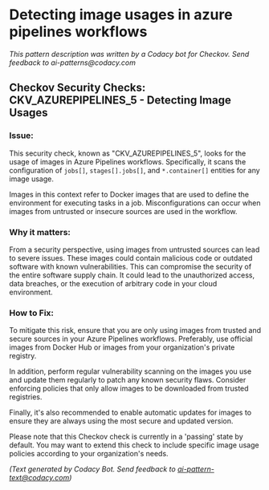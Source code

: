 # Detecting image usages in azure pipelines workflows

_This pattern description was written by a Codacy bot for Checkov. Send feedback to ai-patterns@codacy.com_

## Checkov Security Checks: CKV_AZUREPIPELINES_5 - Detecting Image Usages

### Issue:
This security check, known as "CKV_AZUREPIPELINES_5", looks for the usage of images in Azure Pipelines workflows. Specifically, it scans the configuration of `jobs[]`, `stages[].jobs[]`, and `*.container[]` entities for any image usage.

Images in this context refer to Docker images that are used to define the environment for executing tasks in a job. Misconfigurations can occur when images from untrusted or insecure sources are used in the workflow.

### Why it matters: 
From a security perspective, using images from untrusted sources can lead to severe issues. These images could contain malicious code or outdated software with known vulnerabilities. This can compromise the security of the entire software supply chain. It could lead to the unauthorized access, data breaches, or the execution of arbitrary code in your cloud environment.

### How to Fix:
To mitigate this risk, ensure that you are only using images from trusted and secure sources in your Azure Pipelines workflows. Preferably, use official images from Docker Hub or images from your organization's private registry.

In addition, perform regular vulnerability scanning on the images you use and update them regularly to patch any known security flaws. Consider enforcing policies that only allow images to be downloaded from trusted registries.

Finally, it's also recommended to enable automatic updates for images to ensure they are always using the most secure and updated version.

Please note that this Checkov check is currently in a 'passing' state by default. You may want to extend this check to include specific image usage policies according to your organization's needs.

_(Text generated by Codacy Bot. Send feedback to ai-pattern-text@codacy.com)_
